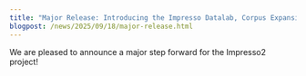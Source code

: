 ```yaml
---
title: "Major Release: Introducing the Impresso Datalab, Corpus Expansion and New Data Access Management"
blogpost: /news/2025/09/18/major-release.html
---
```


We are pleased to announce a major step forward for the Impresso2 project! 